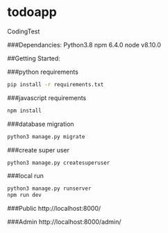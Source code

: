 # todoapp
CodingTest

###Dependancies:
  Python3.8
  npm 6.4.0
  node v8.10.0
  
  
##Getting Started:

###python requirements
```bash
pip install -r requirements.txt
```

###javascript requirements
```bash
npm install
```

###database migration
```bash
python3 manage.py migrate
```

###create super user
```bash
python3 manage.py createsuperuser
```

###local run
```bash
python3 manage.py runserver
npm run dev
```

###Public
http://localhost:8000/

###Admin
http://localhost:8000/admin/
